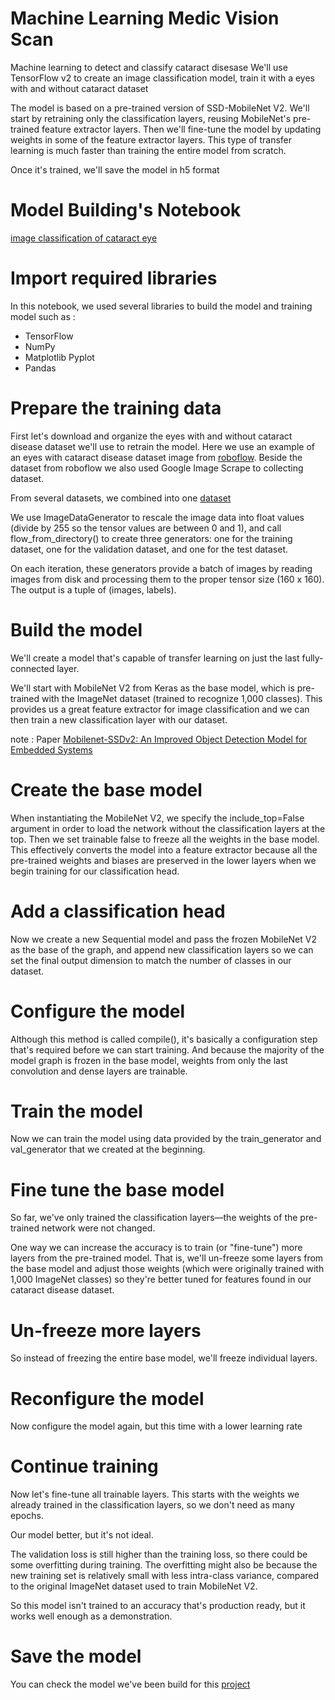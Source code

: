 # Machine Learning Medic Vision Scan

Machine learning to detect and classify cataract disesase
We'll use TensorFlow v2 to create an image classification model, train it with a eyes with and without cataract dataset

The model is based on a pre-trained version of SSD-MobileNet V2. We'll start by retraining only the classification layers, reusing MobileNet's pre-trained feature extractor layers. Then we'll fine-tune the model by updating weights in some of the feature extractor layers. This type of transfer learning is much faster than training the entire model from scratch.

Once it's trained, we'll save the model in h5 format

# Model Building's Notebook
[image classification of cataract eye](https://github.com/NEAR07/Medic-Vision-Scan/blob/master/Machine_Learning/Notebook/Train_Classification.ipynb)

# Import required libraries
In this notebook, we used several libraries to build the model and training model such as :
- TensorFlow
- NumPy
- Matplotlib Pyplot
- Pandas

# Prepare the training data
First let's download and organize the eyes with and without cataract disease dataset we'll use to retrain the model. Here we use an example of an eyes with cataract disease dataset image from [roboflow](https://universe.roboflow.com/cataract/cataract-v01/dataset/7). Beside the dataset from roboflow we also used Google Image Scrape to collecting dataset.

From several datasets, we combined into one [dataset](https://github.com/NEAR07/Medic-Vision-Scan/tree/master/Machine_Learning/Dataset)

We use ImageDataGenerator to rescale the image data into float values (divide by 255 so the tensor values are between 0 and 1), and call flow_from_directory() to create three generators: one for the training dataset, one for the validation dataset, and one for the test dataset.

On each iteration, these generators provide a batch of images by reading images from disk and processing them to the proper tensor size (160 x 160). The output is a tuple of (images, labels).

# Build the model
We'll create a model that's capable of transfer learning on just the last fully-connected layer.

We'll start with MobileNet V2 from Keras as the base model, which is pre-trained with the ImageNet dataset (trained to recognize 1,000 classes). This provides us a great feature extractor for image classification and we can then train a new classification layer with our dataset.

note : Paper [Mobilenet-SSDv2: An Improved Object Detection Model for Embedded Systems](https://ieeexplore.ieee.org/document/9219319)

# Create the base model
When instantiating the MobileNet V2, we specify the include_top=False argument in order to load the network without the classification layers at the top. Then we set trainable false to freeze all the weights in the base model. This effectively converts the model into a feature extractor because all the pre-trained weights and biases are preserved in the lower layers when we begin training for our classification head.

# Add a classification head
Now we create a new Sequential model and pass the frozen MobileNet V2 as the base of the graph, and append new classification layers so we can set the final output dimension to match the number of classes in our dataset.

# Configure the model
Although this method is called compile(), it's basically a configuration step that's required before we can start training. And because the majority of the model graph is frozen in the base model, weights from only the last convolution and dense layers are trainable.

# Train the model
Now we can train the model using data provided by the train_generator and val_generator that we created at the beginning.

# Fine tune the base model
So far, we've only trained the classification layers—the weights of the pre-trained network were not changed.

One way we can increase the accuracy is to train (or "fine-tune") more layers from the pre-trained model. That is, we'll un-freeze some layers from the base model and adjust those weights (which were originally trained with 1,000 ImageNet classes) so they're better tuned for features found in our cataract disease dataset.

# Un-freeze more layers
So instead of freezing the entire base model, we'll freeze individual layers.

# Reconfigure the model
Now configure the model again, but this time with a lower learning rate

# Continue training
Now let's fine-tune all trainable layers. This starts with the weights we already trained in the classification layers, so we don't need as many epochs.

Our model better, but it's not ideal.

The validation loss is still higher than the training loss, so there could be some overfitting during training. The overfitting might also be because the new training set is relatively small with less intra-class variance, compared to the original ImageNet dataset used to train MobileNet V2.

So this model isn't trained to an accuracy that's production ready, but it works well enough as a demonstration.

# Save the model
You can check the model we've been build for this [project](https://github.com/NEAR07/Medic-Vision-Scan/tree/master/Machine_Learning/Result_model)
